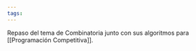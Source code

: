 ```yaml
---
tags:
---
```

Repaso del tema de Combinatoria junto con sus algoritmos para [[Programación Competitiva]].